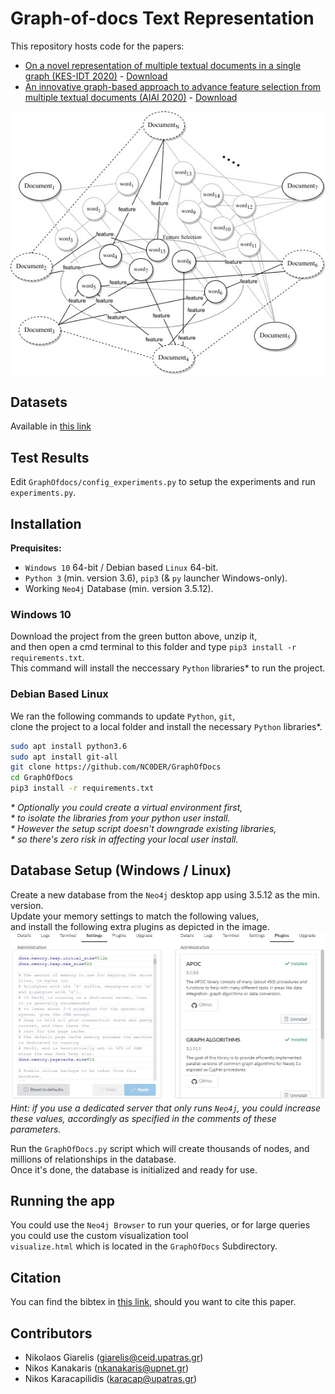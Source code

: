 # Graph-of-docs Text Representation

This repository hosts code for the papers:
* [On a novel representation of multiple textual documents in a single graph (KES-IDT 2020)](https://github.com/NC0DER/GraphOfDocs/tree/785c32db1b55ff3684a980757f54c127f821c6db) - [Download](https://github.com/NC0DER/GraphOfDocs/releases/tag/KES-IDT-2020)
* [An innovative graph-based approach to advance feature selection from multiple textual documents (AIAI 2020)](https://github.com/NC0DER/GraphOfDocs) - [Download](https://github.com/NC0DER/GraphOfDocs/archive/master.zip)

![image1](https://github.com/NC0DER/GraphOfDocs/blob/master/GraphOfDocs/images/feature_selection.jpg)

## Datasets
Available in [this link](https://drive.google.com/drive/folders/1xWcnP-D0rf7OWktXcHzw35D2mRNapHjj)

## Test Results
Edit `GraphOfdocs/config_experiments.py` to setup the experiments and run `experiments.py`.

## Installation
**Prequisites:**
* `Windows 10` 64-bit / Debian based `Linux` 64-bit.  
* `Python 3` (min. version 3.6), `pip3` (& `py` launcher Windows-only).  
* Working `Neo4j` Database (min. version 3.5.12).  

### Windows 10
Download the project from the green button above, unzip it,  
and then open a cmd terminal to this folder and type `pip3 install -r requirements.txt`.  
This command will install the neccessary `Python` libraries\* to run the project.  

### Debian Based Linux
We ran the following commands to update `Python`, `git`,  
clone the project to a local folder and install the necessary `Python` libraries\*.
```bash
sudo apt install python3.6
sudo apt install git-all
git clone https://github.com/NC0DER/GraphOfDocs
cd GraphOfDocs
pip3 install -r requirements.txt
```
*\* Optionally you could create a virtual environment first,*  
*\* to isolate the libraries from your python user install.*  
*\* However the setup script doesn't downgrade existing libraries,*  
*\* so there's zero risk in affecting your local user install.*  

## Database Setup (Windows / Linux)
Create a new database from the `Neo4j` desktop app using 3.5.12 as the min. version.  
Update your memory settings to match the following values,  
and install the following extra plugins as depicted in the image.
![image2](https://github.com/NC0DER/GraphOfDocs/blob/master/GraphOfDocs/images/settings.jpg)
*Hint: if you use a dedicated server that only runs `Neo4j`, you could increase these values, 
accordingly as specified in the comments of these parameters.*

Run the `GraphOfDocs.py` script which will create thousands of nodes, 
and millions of relationships in the database.  
Once it's done, the database is initialized and ready for use. 

## Running the app
You could use the `Neo4j Browser` to run your queries, 
or for large queries you could use the custom visualization tool  
`visualize.html` which is located in the `GraphOfDocs` Subdirectory.

## Citation
You can find the bibtex in [this link](), should you want to cite this paper.

## Contributors
* Nikolaos Giarelis (giarelis@ceid.upatras.gr)
* Nikos Kanakaris (nkanakaris@upnet.gr)
* Nikos Karacapilidis (karacap@upatras.gr)
